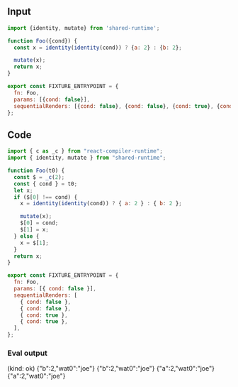 
## Input

```javascript
import {identity, mutate} from 'shared-runtime';

function Foo({cond}) {
  const x = identity(identity(cond)) ? {a: 2} : {b: 2};

  mutate(x);
  return x;
}

export const FIXTURE_ENTRYPOINT = {
  fn: Foo,
  params: [{cond: false}],
  sequentialRenders: [{cond: false}, {cond: false}, {cond: true}, {cond: true}],
};

```

## Code

```javascript
import { c as _c } from "react-compiler-runtime";
import { identity, mutate } from "shared-runtime";

function Foo(t0) {
  const $ = _c(2);
  const { cond } = t0;
  let x;
  if ($[0] !== cond) {
    x = identity(identity(cond)) ? { a: 2 } : { b: 2 };

    mutate(x);
    $[0] = cond;
    $[1] = x;
  } else {
    x = $[1];
  }
  return x;
}

export const FIXTURE_ENTRYPOINT = {
  fn: Foo,
  params: [{ cond: false }],
  sequentialRenders: [
    { cond: false },
    { cond: false },
    { cond: true },
    { cond: true },
  ],
};

```
      
### Eval output
(kind: ok) {"b":2,"wat0":"joe"}
{"b":2,"wat0":"joe"}
{"a":2,"wat0":"joe"}
{"a":2,"wat0":"joe"}